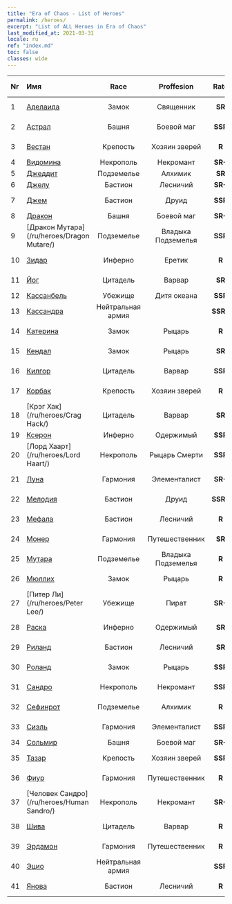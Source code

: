 ```yaml
---
title: "Era of Chaos - List of Heroes"
permalink: /heroes/
excerpt: "List of ALL Heroes in Era of Chaos"
last_modified_at: 2021-03-31
locale: ru
ref: "index.md"
toc: false
classes: wide
---
```

  | Nr |    Имя    |  Race   |  Proffesion   |  Rate  |    Specialty     | User Rate  | 
  |:---|:-----------|:-------:|:-------------:|:------:|:-----------------|:----:|
  | 1 | [Аделаида](/ru/heroes/Adelaide/) | Замок | Священник | **SR** |  Кольцо холода | R+ |
  | 2 | [Астрал](/ru/heroes/Astral/) | Башня | Боевой маг | **SSR** |  Увеличение магии | SSR |
  | 3 | [Вестан](/ru/heroes/Wystan/) | Крепость | Хозяин зверей | **R** |  Болотный охотник | R |
  | 4 | [Видомина](/ru/heroes/Vidomina/) | Некрополь | Некромант | **SR+** |  Некромант | R |
  | 5 | [Джеддит](/ru/heroes/Jeddite/) | Подземелье | Алхимик | **SR** |  Цикл жизни | SR |
  | 6 | [Джелу](/ru/heroes/Gelu/) | Бастион | Лесничий | **SR+** |  Снайпер | SR+ |
  | 7 | [Джем](/ru/heroes/Gem/) | Бастион | Друид | **SSR** |  Природное исцеление | SSR |
  | 8 | [Дракон](/ru/heroes/Dracon/) | Башня | Боевой маг | **SR+** |  Колдуны | R |
  | 9 | [Дракон Мутара](/ru/heroes/Dragon Mutare/) | Подземелье | Владыка Подземелья | **SSR** |  Пробуждение дракона | SSR |
  | 10 | [Зидар](/ru/heroes/Zydar/) | Инферно | Еретик | **R** |  Призыв Инферно | R |
  | 11 | [Йог](/ru/heroes/Yog/) | Цитадель | Варвар | **SR** |  Разъяренные циклопы | SR |
  | 12 | [Кассанбель](/ru/heroes/Cassanbel/) | Убежище | Дитя океана | **SSR** |  Песнь океана | SSR |
  | 13 | [Кассандра](/ru/heroes/Kassandra/) | Нейтральная армия |  | **SSR-** |  Армия спартанцев | R |
  | 14 | [Катерина](/ru/heroes/Catherine/) | Замок | Рыцарь | **R** |  Железные крестоносцы | R |
  | 15 | [Кендал](/ru/heroes/Kendal/) | Замок | Рыцарь | **SR** |  Мастер тактики | R |
  | 16 | [Килгор](/ru/heroes/Kilgor/) | Цитадель | Варвар | **SSR** |  Боевое чудище | SSR |
  | 17 | [Корбак](/ru/heroes/Korbac/) | Крепость | Хозяин зверей | **R** |  Змей в воздухе | R |
  | 18 | [Крэг Хак](/ru/heroes/Crag Hack/) | Цитадель | Варвар | **SR** |  Наступление | R+ |
  | 19 | [Ксерон](/ru/heroes/Xeron/) | Инферно | Одержимый | **SSR** |  Архидьявол | SSR |
  | 20 | [Лорд Хаарт](/ru/heroes/Lord Haart/) | Некрополь | Рыцарь Смерти | **SSR** |  Рыцарь Смерти | SR- |
  | 21 | [Луна](/ru/heroes/Luna/) | Гармония | Элементалист | **SR+** |  Стена Инферно | R |
  | 22 | [Мелодия](/ru/heroes/Melodia/) | Бастион | Друид | **SSR-** |  Счастливая судьба | R |
  | 23 | [Мефала](/ru/heroes/Mephala/) | Бастион | Лесничий | **R** |  Абсолютная защита | R |
  | 24 | [Монер](/ru/heroes/Monere/) | Гармония | Путешественник | **SR** |  Элементаль Мысли | R |
  | 25 | [Мутара](/ru/heroes/Mutare/) | Подземелье | Владыка Подземелья | **R** |  Подземелье безумия | R |
  | 26 | [Мюллих](/ru/heroes/Mullich/) | Замок | Рыцарь | **R** |  Штурмовая атака | R+ |
  | 27 | [Питер Ли](/ru/heroes/Peter Lee/) | Убежище | Пират | **SR+** |  Поднятый парус | R+ |
  | 28 | [Раска](/ru/heroes/Rashka/) | Инферно | Одержимый | **SR** |  Повелители Огня | R |
  | 29 | [Риланд](/ru/heroes/Ryland/) | Бастион | Лесничий | **SR** |  Дендроид-страж | R |
  | 30 | [Роланд](/ru/heroes/Roland/) | Замок | Рыцарь | **SSR** |  Повышение боевого духа | SR+ |
  | 31 | [Сандро](/ru/heroes/Sandro/) | Некрополь | Некромант | **SSR** |  Падение тьмы | SSR |
  | 32 | [Сефинрот](/ru/heroes/Sephinroth/) | Подземелье | Алхимик | **R** |  Кристальный взгляд | R |
  | 33 | [Сиэль](/ru/heroes/Ciele/) | Гармония | Элементалист | **SSR** |  Резонанс стихий | SSR |
  | 34 | [Сольмир](/ru/heroes/Solmyr/) | Башня | Боевой маг | **SR+** |  Цепь молний | SR |
  | 35 | [Тазар](/ru/heroes/Tazar/) | Крепость | Хозяин зверей | **SSR** |  Кровавая ярость | SR |
  | 36 | [Фиур](/ru/heroes/Fiur/) | Гармония | Путешественник | **R** |  Элементаль Огня | R |
  | 37 | [Человек Сандро](/ru/heroes/Human Sandro/) | Некрополь | Некромант | **SR+** |  Бессмертная душа | SR |
  | 38 | [Шива](/ru/heroes/Shiva/) | Цитадель | Варвар | **R** |  Вестники бури | R |
  | 39 | [Эрдамон](/ru/heroes/Erdamon/) | Гармония | Путешественник | **R** |  Король камней | R |
  | 40 | [Эцио](/ru/heroes/Ezio/) | Нейтральная армия |  | **SSR** |  Братство | R+ |
  | 41 | [Янова](/ru/heroes/Jenova/) | Бастион | Лесничий | **R** |  Дева единорога | R |
